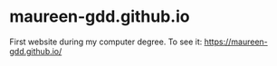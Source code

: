 # maureen-gdd.github.io
First website during my computer degree.
To see it: https://maureen-gdd.github.io/
